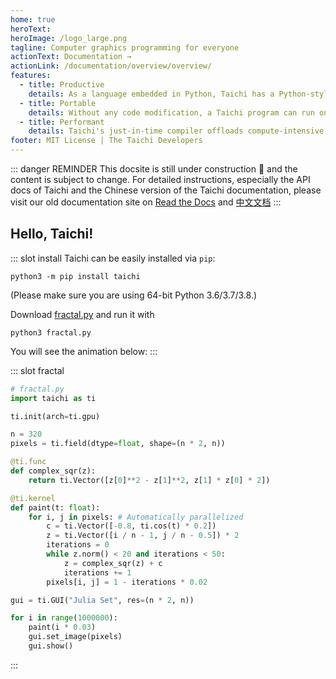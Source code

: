 ```yaml
---
home: true
heroText:
heroImage: /logo_large.png
tagline: Computer graphics programming for everyone
actionText: Documentation →
actionLink: /documentation/overview/overview/
features:
  - title: Productive
    details: As a language embedded in Python, Taichi has a Python-style syntax which is extremely easy to learn. Research shows Taichi programs are 10x shorter compared to equivalent C++/CUDA code while achieving higher performance.
  - title: Portable
    details: Without any code modification, a Taichi program can run on various platforms, including x64 & ARM CPUs, GPUs, web browsers and smartphones. Taichi supports Windows, Linux, and OS X.
  - title: Performant
    details: Taichi's just-in-time compiler offloads compute-intensive tasks to multi-core CPUs and massively parallel GPUs. The Taichi langauge design allows effective performance optimizations by the Taichi compiler.
footer: MIT License | The Taichi Developers
---
```


::: danger REMINDER <Badge text="beta" type="warning"/>
This docsite is still under construction 🚧  and the content is subject to change. For detailed instructions, especially the API docs of Taichi and the Chinese version of the Taichi documentation, please visit our old documentation site on [Read the Docs](https://taichi.readthedocs.io/) and [中文文档](https://taichi.readthedocs.io/zh_CN/latest/)
:::

## Hello, Taichi!

<Index-Branding/>

::: slot install
Taichi can be easily installed via `pip`:

```
python3 -m pip install taichi
```

(Please make sure you are using 64-bit Python 3.6/3.7/3.8.)

Download [fractal.py](https://raw.githubusercontent.com/taichi-dev/taichi/master/examples/fractal.py) and run it with

```
python3 fractal.py
```

You will see the animation below:
:::

::: slot fractal

```python {2}
# fractal.py
import taichi as ti

ti.init(arch=ti.gpu)

n = 320
pixels = ti.field(dtype=float, shape=(n * 2, n))

@ti.func
def complex_sqr(z):
    return ti.Vector([z[0]**2 - z[1]**2, z[1] * z[0] * 2])

@ti.kernel
def paint(t: float):
    for i, j in pixels: # Automatically parallelized
        c = ti.Vector([-0.8, ti.cos(t) * 0.2])
        z = ti.Vector([i / n - 1, j / n - 0.5]) * 2
        iterations = 0
        while z.norm() < 20 and iterations < 50:
            z = complex_sqr(z) + c
            iterations += 1
        pixels[i, j] = 1 - iterations * 0.02

gui = ti.GUI("Julia Set", res=(n * 2, n))

for i in range(1000000):
    paint(i * 0.03)
    gui.set_image(pixels)
    gui.show()
```

:::

